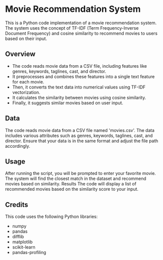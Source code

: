 # Movie Recommendation System

This is a Python code implementation of a movie recommendation system. The system uses the concept of TF-IDF (Term Frequency-Inverse Document Frequency) and cosine similarity to recommend movies to users based on their input.

## Overview

- The code reads movie data from a CSV file, including features like genres, keywords, taglines, cast, and director.
- It preprocesses and combines these features into a single text feature for each movie.
- Then, it converts the text data into numerical values using TF-IDF vectorization.
- It calculates the similarity between movies using cosine similarity.
- Finally, it suggests similar movies based on user input.

## Data
The code reads movie data from a CSV file named 'movies.csv'. The data includes various attributes such as genres, keywords, taglines, cast, and director. Ensure that your data is in the same format and adjust the file path accordingly.

## Usage
After running the script, you will be prompted to enter your favorite movie.
The system will find the closest match in the dataset and recommend movies based on similarity.
Results
The code will display a list of recommended movies based on the similarity score to your input.

## Credits
This code uses the following Python libraries:
- numpy
- pandas
- difflib
- matplotlib
- scikit-learn
- pandas-profiling
